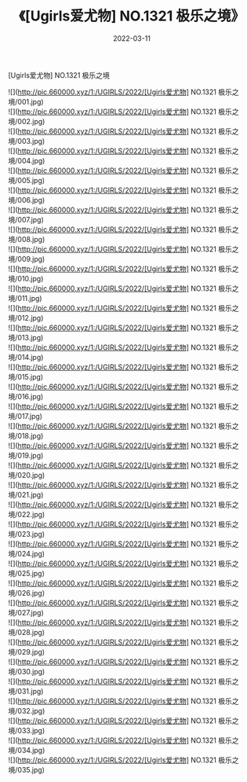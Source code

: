 ﻿---
layout: post
title:  《[Ugirls爱尤物] NO.1321 极乐之境》
date:   2022-03-11
img: http://pic.660000.xyz/1:/UGIRLS/2022/[Ugirls爱尤物] NO.1321 极乐之境/000.jpg
categories: [美女, 清纯, 唯美]
---

[Ugirls爱尤物] NO.1321 极乐之境

 ![](http://pic.660000.xyz/1:/UGIRLS/2022/[Ugirls爱尤物] NO.1321 极乐之境/001.jpg) <br>![](http://pic.660000.xyz/1:/UGIRLS/2022/[Ugirls爱尤物] NO.1321 极乐之境/002.jpg) <br>![](http://pic.660000.xyz/1:/UGIRLS/2022/[Ugirls爱尤物] NO.1321 极乐之境/003.jpg) <br>![](http://pic.660000.xyz/1:/UGIRLS/2022/[Ugirls爱尤物] NO.1321 极乐之境/004.jpg) <br>![](http://pic.660000.xyz/1:/UGIRLS/2022/[Ugirls爱尤物] NO.1321 极乐之境/005.jpg) <br>![](http://pic.660000.xyz/1:/UGIRLS/2022/[Ugirls爱尤物] NO.1321 极乐之境/006.jpg) <br>![](http://pic.660000.xyz/1:/UGIRLS/2022/[Ugirls爱尤物] NO.1321 极乐之境/007.jpg) <br>![](http://pic.660000.xyz/1:/UGIRLS/2022/[Ugirls爱尤物] NO.1321 极乐之境/008.jpg) <br>![](http://pic.660000.xyz/1:/UGIRLS/2022/[Ugirls爱尤物] NO.1321 极乐之境/009.jpg) <br>![](http://pic.660000.xyz/1:/UGIRLS/2022/[Ugirls爱尤物] NO.1321 极乐之境/010.jpg) <br>![](http://pic.660000.xyz/1:/UGIRLS/2022/[Ugirls爱尤物] NO.1321 极乐之境/011.jpg) <br>![](http://pic.660000.xyz/1:/UGIRLS/2022/[Ugirls爱尤物] NO.1321 极乐之境/012.jpg) <br>![](http://pic.660000.xyz/1:/UGIRLS/2022/[Ugirls爱尤物] NO.1321 极乐之境/013.jpg) <br>![](http://pic.660000.xyz/1:/UGIRLS/2022/[Ugirls爱尤物] NO.1321 极乐之境/014.jpg) <br>![](http://pic.660000.xyz/1:/UGIRLS/2022/[Ugirls爱尤物] NO.1321 极乐之境/015.jpg) <br>![](http://pic.660000.xyz/1:/UGIRLS/2022/[Ugirls爱尤物] NO.1321 极乐之境/016.jpg) <br>![](http://pic.660000.xyz/1:/UGIRLS/2022/[Ugirls爱尤物] NO.1321 极乐之境/017.jpg) <br>![](http://pic.660000.xyz/1:/UGIRLS/2022/[Ugirls爱尤物] NO.1321 极乐之境/018.jpg) <br>![](http://pic.660000.xyz/1:/UGIRLS/2022/[Ugirls爱尤物] NO.1321 极乐之境/019.jpg) <br>![](http://pic.660000.xyz/1:/UGIRLS/2022/[Ugirls爱尤物] NO.1321 极乐之境/020.jpg) <br>![](http://pic.660000.xyz/1:/UGIRLS/2022/[Ugirls爱尤物] NO.1321 极乐之境/021.jpg) <br>![](http://pic.660000.xyz/1:/UGIRLS/2022/[Ugirls爱尤物] NO.1321 极乐之境/022.jpg) <br>![](http://pic.660000.xyz/1:/UGIRLS/2022/[Ugirls爱尤物] NO.1321 极乐之境/023.jpg) <br>![](http://pic.660000.xyz/1:/UGIRLS/2022/[Ugirls爱尤物] NO.1321 极乐之境/024.jpg) <br>![](http://pic.660000.xyz/1:/UGIRLS/2022/[Ugirls爱尤物] NO.1321 极乐之境/025.jpg) <br>![](http://pic.660000.xyz/1:/UGIRLS/2022/[Ugirls爱尤物] NO.1321 极乐之境/026.jpg) <br>![](http://pic.660000.xyz/1:/UGIRLS/2022/[Ugirls爱尤物] NO.1321 极乐之境/027.jpg) <br>![](http://pic.660000.xyz/1:/UGIRLS/2022/[Ugirls爱尤物] NO.1321 极乐之境/028.jpg) <br>![](http://pic.660000.xyz/1:/UGIRLS/2022/[Ugirls爱尤物] NO.1321 极乐之境/029.jpg) <br>![](http://pic.660000.xyz/1:/UGIRLS/2022/[Ugirls爱尤物] NO.1321 极乐之境/030.jpg) <br>![](http://pic.660000.xyz/1:/UGIRLS/2022/[Ugirls爱尤物] NO.1321 极乐之境/031.jpg) <br>![](http://pic.660000.xyz/1:/UGIRLS/2022/[Ugirls爱尤物] NO.1321 极乐之境/032.jpg) <br>![](http://pic.660000.xyz/1:/UGIRLS/2022/[Ugirls爱尤物] NO.1321 极乐之境/033.jpg) <br>![](http://pic.660000.xyz/1:/UGIRLS/2022/[Ugirls爱尤物] NO.1321 极乐之境/034.jpg) <br>![](http://pic.660000.xyz/1:/UGIRLS/2022/[Ugirls爱尤物] NO.1321 极乐之境/035.jpg) <br>